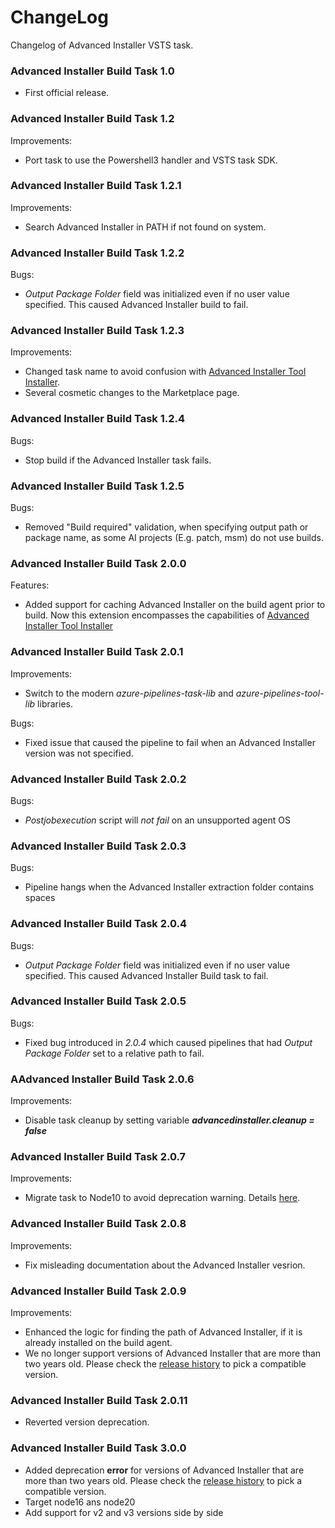 # ChangeLog

Changelog of Advanced Installer VSTS task.

### Advanced Installer Build Task 1.0

* First official release.

### Advanced Installer Build Task 1.2

Improvements:
* Port task to use the Powershell3 handler and VSTS task SDK.

### Advanced Installer Build Task 1.2.1

Improvements:
* Search Advanced Installer in PATH if not found on system.

### Advanced Installer Build Task 1.2.2

Bugs:
* *Output Package Folder* field was initialized even if no user value specified. This caused Advanced Installer build to fail.

### Advanced Installer Build Task 1.2.3

Improvements:
* Changed task name to avoid confusion with [Advanced Installer Tool Installer](https://marketplace.visualstudio.com/items?itemName=caphyon.AdvancedInstallerTool).
* Several cosmetic changes to the Marketplace page.

### Advanced Installer Build Task 1.2.4

Bugs:
* Stop build if the Advanced Installer task fails.

### Advanced Installer Build Task 1.2.5

Bugs:
* Removed "Build required" validation, when specifying output path or package name, as some AI projects (E.g. patch, msm) do not use builds.

### Advanced Installer Build Task 2.0.0

Features:
* Added support for caching Advanced Installer on the build agent prior to build. Now this extension encompasses the capabilities of [Advanced Installer Tool Installer](https://marketplace.visualstudio.com/items?itemName=caphyon.AdvancedInstallerTool)

### Advanced Installer Build Task 2.0.1

Improvements:
* Switch to the modern *azure-pipelines-task-lib* and *azure-pipelines-tool-lib* libraries.

Bugs:
* Fixed issue that caused the pipeline to fail when an Advanced Installer version was not specified.

### Advanced Installer Build Task 2.0.2

Bugs:
* *Postjobexecution* script will *not fail* on an unsupported agent OS

### Advanced Installer Build Task 2.0.3

Bugs:
* Pipeline hangs when the Advanced Installer extraction folder contains spaces

### Advanced Installer Build Task 2.0.4

Bugs:
* *Output Package Folder* field was initialized even if no user value specified. This caused Advanced Installer Build task to fail.

### Advanced Installer Build Task 2.0.5

Bugs:
* Fixed bug introduced in *2.0.4* which caused pipelines that had *Output Package Folder* set to a relative path to fail.

### AAdvanced Installer Build Task 2.0.6

Improvements:
* Disable task cleanup by setting variable _**advancedinstaller.cleanup = false**_

### Advanced Installer Build Task 2.0.7

Improvements:
* Migrate task to Node10 to avoid deprecation warning. Details [here](https://github.com/microsoft/azure-pipelines-tasks/blob/master/docs/migrateNode10.md).

### Advanced Installer Build Task 2.0.8

Improvements:
* Fix misleading documentation about the Advanced Installer vesrion.

### Advanced Installer Build Task 2.0.9

Improvements:
* Enhanced the logic for finding the path of Advanced Installer, if it is already installed on the build agent.
* We no longer support versions of Advanced Installer that are more than two years old. Please check the [release history](https://www.advancedinstaller.com/version-history.html) to pick a compatible version.

### Advanced Installer Build Task 2.0.11

* Reverted version deprecation.

### Advanced Installer Build Task 3.0.0

* Added deprecation **error** for versions of Advanced Installer that are more than two years old. Please check the [release history](https://www.advancedinstaller.com/version-history.html) to pick a compatible version.
* Target node16 ans node20
* Add support for v2 and v3 versions side by side

